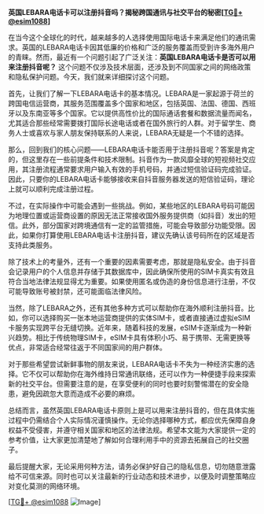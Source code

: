 **英国LEBARA电话卡可以注册抖音吗？揭秘跨国通讯与社交平台的秘密[[TG💪+ @esim1088](https://t.me/s/esim1088)]**

在当今这个全球化的时代，越来越多的人选择使用国际电话卡来满足他们的通讯需求。英国的LEBARA电话卡因其低廉的价格和广泛的服务覆盖而受到许多海外用户的青睐。然而，最近有一个问题引起了广泛关注：**英国LEBARA电话卡是否可以用来注册抖音呢？** 这个问题不仅涉及技术层面，还涉及到不同国家之间的网络政策和隐私保护问题。今天，我们就来详细探讨这个问题。

首先，让我们了解一下LEBARA电话卡的基本情况。LEBARA是一家起源于荷兰的跨国电信运营商，其服务范围覆盖多个国家和地区，包括英国、法国、德国、西班牙以及东南亚等多个国家。它以提供高性价比的国际通话套餐和数据流量而闻名，尤其适合那些经常需要拨打国际长途电话或者在国外旅行的人群。对于留学生、商务人士或喜欢与家人朋友保持联系的人来说，LEBARA无疑是一个不错的选择。

那么，回到我们的核心问题——LEBARA电话卡能否用于注册抖音呢？答案是肯定的，但这里存在一些前提条件和技术限制。抖音作为一款风靡全球的短视频社交应用，其注册流程通常要求用户输入有效的手机号码，并通过短信验证码完成验证。因此，只要你的LEBARA电话卡能够接收来自抖音服务器发送的短信验证码，理论上就可以顺利完成注册过程。

不过，在实际操作中可能会遇到一些挑战。例如，某些地区的LEBARA号码可能因为地理位置或运营商设置的原因无法正常接收国外服务提供商（如抖音）发出的短信。此外，部分国家对跨境通信有一定的监管措施，可能会导致部分功能受限。因此，如果你打算使用LEBARA电话卡注册抖音，建议先确认该号码所在的区域是否支持此类服务。

除了技术上的考量外，还有一个重要的因素需要考虑，那就是隐私安全。由于抖音会记录用户的个人信息并存储于其数据库中，因此确保所使用的SIM卡真实有效且符合当地法律法规显得尤为重要。如果使用匿名或伪造的身份信息进行注册，不仅可能导致账号被封禁，还可能面临法律风险。

当然，除了LEBARA之外，还有其他多种方式可以帮助你在海外顺利注册抖音。比如，你可以选择购买一张本地运营商提供的实体SIM卡，或者直接通过虚拟eSIM卡服务实现跨平台无缝切换。近年来，随着科技的发展，eSIM卡逐渐成为一种新兴趋势。相比于传统物理SIM卡，eSIM卡具有体积小巧、易于携带、无需更换等优点，非常适合经常往返于不同国家间的用户群体。

对于那些希望尝试新鲜事物的朋友来说，LEBARA电话卡不失为一种经济实惠的选择。它不仅可以帮助你在海外维持日常通讯联络，还可以作为一种便捷手段来探索新的社交平台。但需要注意的是，在享受便利的同时也要时刻警惕潜在的安全隐患，避免因疏忽大意而造成不必要的麻烦。

总结而言，虽然英国LEBARA电话卡原则上是可以用来注册抖音的，但在具体实施过程中仍需结合个人实际情况谨慎操作。无论你选择哪种方式，都应优先保障自身权益不受侵害，并遵守相关国家和地区的法律法规。希望本文能为大家提供一定的参考价值，让大家更加清楚地了解如何合理利用手中的资源去拓展自己的社交圈子。

最后提醒大家，无论采用何种方法，请务必保护好自己的隐私信息，切勿随意泄露给不可信来源。同时也可以关注最新的行业动态和技术进步，以便及时调整策略应对变化莫测的网络环境。

[[TG💪+ @esim1088](https://t.me/s/esim1088) ![Image](https://i.postimg.cc/4NQfJmqS/Snipaste-2025-05-13-00-14-12.png)]
